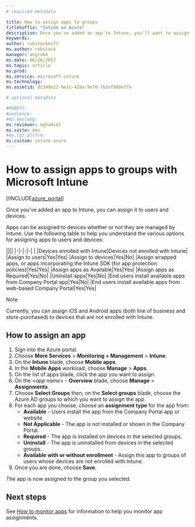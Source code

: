 ```yaml
---
# required metadata

title: How to assign apps to groups 
titleSuffix: "Intune on Azure"
description: Once you've added an app to Intune, you'll want to assign it to groups of users or devices."
keywords:
author: robstackmsft
ms.author: robstack
manager: angrobe
ms.date: 06/26/2017
ms.topic: article
ms.prod:
ms.service: microsoft-intune
ms.technology:
ms.assetid: dc349e22-9e1c-42ba-9e70-fb2ef980ef7a

# optional metadata

#ROBOTS:
#audience:
#ms.devlang:
ms.reviewer: mghadial
ms.suite: ems
#ms.tgt_pltfrm:
ms.custom: intune-azure
---
```


# How to assign apps to groups with Microsoft Intune

[!INCLUDE[azure_portal](./includes/azure_portal.md)]

Once you've added an app to Intune, you can assign it to users and devices.

Apps can be assigned to devices whether or not they are managed by Intune. Use the following table to help you understand the various options for assigning apps to users and devices:

||||
|-|-|-|-|
|&nbsp;|Devices enrolled with Intune|Devices not enrolled with Intune|
|Assign to users|Yes|Yes|
|Assign to devices|Yes|No|
|Assign wrapped apps, or apps incorporating the Intune SDK (for app protection policies)|Yes|Yes|
|Assign apps as Available|Yes|Yes|
|Assign apps as Required|Yes|No|
|Uninstall apps|Yes|No|
|End users install available apps from Company Portal app|Yes|No|
|End users install available apps from web-based Company Portal|Yes|Yes|

> [!NOTE]
> Currently, you can assign iOS and Android apps (both line of business and store-purchased) to devices that are not enrolled with Intune.

## How to assign an app

1. Sign into the Azure portal.
2. Choose **More Services** > **Monitoring + Management** > **Intune**.
3. On the **Intune** blade, choose **Mobile apps**.
1. In the **Mobile Apps** workload, choose **Manage** > **Apps**.
2. On the list of apps blade, click the app you want to assign.
3. On the <*app name*> - **Overview** blade, choose **Manage** > **Assignments**.
4. Choose **Select Groups** then, on the **Select groups** blade, choose the Azure AD groups to which you want to assign the app.
5. For each app you choose, choose an **assignment type** for the app from:
	- **Available** - Users install the app from the Company Portal app or website.
	- **Not Applicable** - The app is not installed or shown in the Company Portal.
	- **Required** - The app is installed on devices in the selected groups.
	- **Uninstall** - The app is uninstalled from devices in the selected groups.
	- **Available with or without enrollment** - Assign this app to groups of users whose devices are not enrolled with Intune.
6. Once you are done, choose **Save**.

The app is now assigned to the group you selected.

## Next steps

See [How to monitor apps](apps-monitor.md) for information to help you monitor app assignments.
